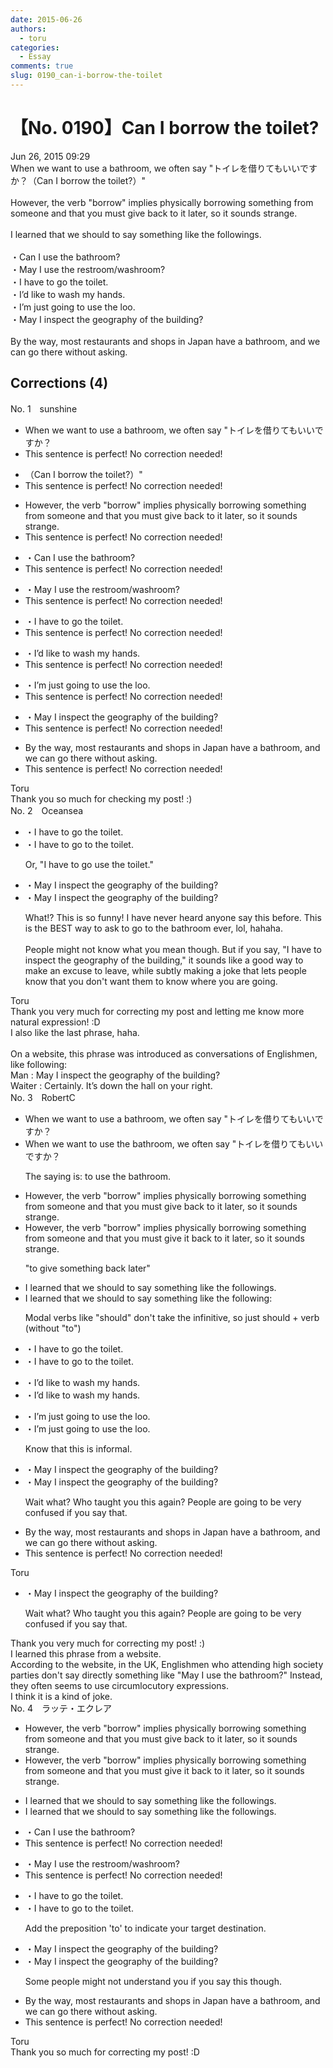 ```yaml
---
date: 2015-06-26
authors:
  - toru
categories:
  - Essay
comments: true
slug: 0190_can-i-borrow-the-toilet
---
```


# 【No. 0190】Can I borrow the toilet?
<div class="date">Jun 26, 2015 09:29</div>
<div id="post"><div id="body_show_ori">
When we want to use a bathroom, we often say "トイレを借りてもいいですか？（Can I borrow the toilet?）"<br/><br/>However, the verb "borrow" implies physically borrowing something from someone and that you must give back to it later, so it sounds strange.<br/><br/>I learned that we should to say something like the followings.<br/><br/>・Can I use the bathroom?<br/>・May I use the restroom/washroom? <br/>・I have to go the toilet.<br/>・I’d like to wash my hands.<br/>・I’m just going to use the loo.<br/>・May I inspect the geography of the building?<br/><br/>By the way, most restaurants and shops in Japan have a bathroom, and we can go there without asking.
</div></div>

<!-- more -->


## Corrections (4)
<div id="block"><div class="first_name"> No. 1　<span class="just_name">sunshine</span></div><div id="block2">
<ul class="correction_field">
<li class="incorrect">When we want to use a bathroom, we often say "トイレを借りてもいいですか？</li>
<li class="corrected perfect">This sentence is perfect! No correction needed!</li>
</ul>
<ul class="correction_field">
<li class="incorrect">（Can I borrow the toilet?）"</li>
<li class="corrected perfect">This sentence is perfect! No correction needed!</li>
</ul>
<ul class="correction_field">
<li class="incorrect">However, the verb "borrow" implies physically borrowing something from someone and that you must give back to it later, so it sounds strange.</li>
<li class="corrected perfect">This sentence is perfect! No correction needed!</li>
</ul>
<ul class="correction_field">
<li class="incorrect">・Can I use the bathroom?</li>
<li class="corrected perfect">This sentence is perfect! No correction needed!</li>
</ul>
<ul class="correction_field">
<li class="incorrect">・May I use the restroom/washroom?</li>
<li class="corrected perfect">This sentence is perfect! No correction needed!</li>
</ul>
<ul class="correction_field">
<li class="incorrect">・I have to go the toilet.</li>
<li class="corrected perfect">This sentence is perfect! No correction needed!</li>
</ul>
<ul class="correction_field">
<li class="incorrect">・I’d like to wash my hands.</li>
<li class="corrected perfect">This sentence is perfect! No correction needed!</li>
</ul>
<ul class="correction_field">
<li class="incorrect">・I’m just going to use the loo.</li>
<li class="corrected perfect">This sentence is perfect! No correction needed!</li>
</ul>
<ul class="correction_field">
<li class="incorrect">・May I inspect the geography of the building?</li>
<li class="corrected perfect">This sentence is perfect! No correction needed!</li>
</ul>
<ul class="correction_field">
<li class="incorrect">By the way, most restaurants and shops in Japan have a bathroom, and we can go there without asking.</li>
<li class="corrected perfect">This sentence is perfect! No correction needed!</li>
</ul>
</div><div class="name"><span class="just_name">Toru</span><br>
Thank you so much for checking my post! :)
</div>
</div>
<div id="block"><div class="first_name"> No. 2　<span class="just_name">Oceansea</span></div><div id="block2">
<ul class="correction_field">
<li class="incorrect">・I have to go the toilet.</li>
<li class="corrected correct">
・I have to go <span class="f_red">to </span>the toilet.
<p class="correction_comment">Or, "I have to go use the toilet."</p>
</li>
</ul>
<ul class="correction_field">
<li class="incorrect">・May I inspect the geography of the building?</li>
<li class="corrected correct">
・May I inspect the geography of the building?
<p class="correction_comment">What!? This is so funny! I have never heard anyone say this before. This is the BEST way to ask to go to the bathroom ever, lol, hahaha.<br/><br/>People might not know what you mean though. But if you say, "I have to inspect the geography of the building," it sounds like a good way to make an excuse to leave, while subtly making a joke that lets people know that you don't want them to know where you are going.</p>
</li>
</ul>
</div><div class="name"><span class="just_name">Toru</span><br>
Thank you very much for correcting my post and letting me know more natural expression! :D<br/>I also like the last phrase, haha.<br/><br/>On a website, this phrase was introduced as conversations of Englishmen, like following:<br/>Man : May I inspect the geography of the building?<br/>Waiter : Certainly. It’s down the hall on your right.
</div>
</div>
<div id="block"><div class="first_name"> No. 3　<span class="just_name">RobertC</span></div><div id="block2">
<ul class="correction_field">
<li class="incorrect">When we want to use a bathroom, we often say "トイレを借りてもいいですか？</li>
<li class="corrected correct">
When we want to use <span class="f_blue">the </span>bathroom, we often say "トイレを借りてもいいですか？
<p class="correction_comment">The saying is: to use the bathroom.</p>
</li>
</ul>
<ul class="correction_field">
<li class="incorrect">However, the verb "borrow" implies physically borrowing something from someone and that you must give back to it later, so it sounds strange.</li>
<li class="corrected correct">
However, the verb "borrow" implies physically borrowing something from someone and that you must give <span class="f_blue">it</span> back <span class="sline">to</span> <span class="sline">it</span> later, so it sounds strange.
<p class="correction_comment">"to give something back later"</p>
</li>
</ul>
<ul class="correction_field">
<li class="incorrect">I learned that we should to say something like the followings.</li>
<li class="corrected correct">
I learned that we should<span class="sline"> to</span> say something like the <span class="f_blue">following:</span>
<p class="correction_comment">Modal verbs like "should" don't take the infinitive, so just should + verb (without "to")</p>
</li>
</ul>
<ul class="correction_field">
<li class="incorrect">・I have to go the toilet.</li>
<li class="corrected correct">
・I have to go <span class="f_blue">to </span>the toilet.
</li>
</ul>
<ul class="correction_field">
<li class="incorrect">・I’d like to wash my hands.</li>
<li class="corrected correct">
・I’d like to wash my hands.
</li>
</ul>
<ul class="correction_field">
<li class="incorrect">・I’m just going to use the loo.</li>
<li class="corrected correct">
・I’m just going to use the loo.
<p class="correction_comment">Know that this is informal.</p>
</li>
</ul>
<ul class="correction_field">
<li class="incorrect">・May I inspect the geography of the building?</li>
<li class="corrected correct">
・May I inspect the geography of the building?
<p class="correction_comment">Wait what? Who taught you this again? People are going to be very confused if you say that.</p>
</li>
</ul>
<ul class="correction_field">
<li class="incorrect">By the way, most restaurants and shops in Japan have a bathroom, and we can go there without asking.</li>
<li class="corrected perfect">This sentence is perfect! No correction needed!</li>
</ul>
</div><div class="name"><span class="just_name">Toru</span><br><div class="quote_field"><ul class="correction_field">
<li class="corrected correct">
・May I inspect the geography of the building?
<p class="correction_comment">
Wait what? Who taught you this again? People are going to be very confused if you say that.
</p>
</li>
</ul></div>
Thank you very much for correcting my post! :)<br/>I learned this phrase from a website. <br/>According to the website, in the UK, Englishmen who attending high society parties don't say directly something like "May I use the bathroom?" Instead, they often seems to use circumlocutory expressions.<br/>I think it is a kind of joke.
</div>
</div>
<div id="block"><div class="first_name"> No. 4　<span class="just_name">ラッテ・エクレア</span></div><div id="block2">
<ul class="correction_field">
<li class="incorrect">However, the verb "borrow" implies physically borrowing something from someone and that you must give back to it later, so it sounds strange.</li>
<li class="corrected correct">
However, the verb "borrow" implies physically borrowing something from someone and that you must give <span class="f_red">it</span> back <span class="sline">to it</span> later, so it sounds strange.
</li>
</ul>
<ul class="correction_field">
<li class="incorrect">I learned that we should to say something like the followings.</li>
<li class="corrected correct">
I learned that we should <span class="sline">to</span> say something like the following<span class="sline">s</span>.
</li>
</ul>
<ul class="correction_field">
<li class="incorrect">・Can I use the bathroom?</li>
<li class="corrected perfect">This sentence is perfect! No correction needed!</li>
</ul>
<ul class="correction_field">
<li class="incorrect">・May I use the restroom/washroom?</li>
<li class="corrected perfect">This sentence is perfect! No correction needed!</li>
</ul>
<ul class="correction_field">
<li class="incorrect">・I have to go the toilet.</li>
<li class="corrected correct">
・I have to go <span class="f_red">to</span> the toilet.
<p class="correction_comment">Add the preposition 'to' to indicate your target destination.</p>
</li>
</ul>
<ul class="correction_field">
<li class="incorrect">・May I inspect the geography of the building?</li>
<li class="corrected correct">
・May I inspect the geography of the building?
<p class="correction_comment">Some people might not understand you if you say this though.</p>
</li>
</ul>
<ul class="correction_field">
<li class="incorrect">By the way, most restaurants and shops in Japan have a bathroom, and we can go there without asking.</li>
<li class="corrected perfect">This sentence is perfect! No correction needed!</li>
</ul>
</div><div class="name"><span class="just_name">Toru</span><br>
Thank you so much for correcting my post! :D
</div>
</div>
